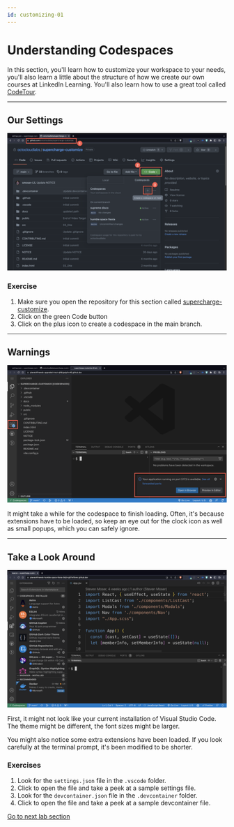 ```yaml
---
id: customizing-01
---
```


# Understanding Codespaces

In this section, you'll learn how to customize your workspace to your needs, you'll also learn a little about the structure of how we create our own courses at LinkedIn Learning. You'll also learn how to use a great tool called [CodeTour]( https://marketplace.visualstudio.com/items?itemName=vsls-contrib.codetour).

---

## Our Settings

[![CodeSpaces](screenshots/codespace_supercharge_customize.png)](https://github.com/octocloudlabs/supercharge-customize)

 
### Exercise

1. Make sure you open the repository for this section called [supercharge-customize](https://github.com/octocloudlabs/supercharge-customize).
1. Click on the green Code button
1. Click on the plus icon to create a codespace in the main branch.

---

## Warnings
![Startup Warnings](screenshots/codespace_start_warnings.png)

It might take a while for the codespace to finish loading. Often, it's because extensions have to be loaded, so keep an eye out for the clock icon as well as small popups, which you can safely ignore.

---

## Take a Look Around

![CodeSpaces](screenshots/codespace_start.png)

First, it might not look like your current installation of Visual Studio Code. The theme might be different, the font sizes might be larger. 

You might also notice some extra extensions have been loaded. If you look carefully at the terminal prompt, it's been modified to be shorter.

### Exercises

1. Look for the `settings.json` file in the `.vscode` folder.
1. Click to open the file and take a peek at a sample settings file.
1. Look for the `devcontainer.json` file in the `.devcontainer` folder.
1. Click to open the file and take a peek at a sample devcontainer file.

[Go to next lab section](/ray/lab-2.html)